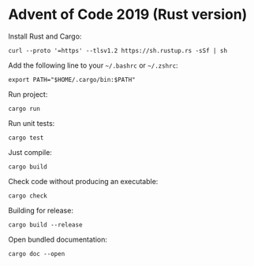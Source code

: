 # Advent of Code 2019 (Rust version)

Install Rust and Cargo:

    curl --proto '=https' --tlsv1.2 https://sh.rustup.rs -sSf | sh

Add the following line to your `~/.bashrc` or `~/.zshrc`:

    export PATH="$HOME/.cargo/bin:$PATH"

Run project:

    cargo run

Run unit tests:

    cargo test

Just compile:

    cargo build

Check code without producing an executable:

    cargo check

Building for release:

    cargo build --release

Open bundled documentation:

    cargo doc --open
